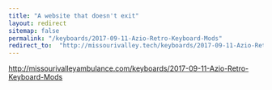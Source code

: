 ```yaml
---
title: "A website that doesn't exit"
layout: redirect
sitemap: false
permalink: "/keyboards/2017-09-11-Azio-Retro-Keyboard-Mods"
redirect_to:  "http://missourivalley.tech/keyboards/2017-09-11-Azio-Retro-Keyboard-Mods"
---
```

http://missourivalleyambulance.com/keyboards/2017-09-11-Azio-Retro-Keyboard-Mods
